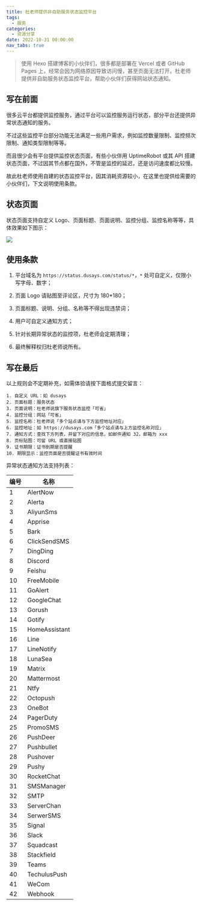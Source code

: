 ```yaml
---
title: 杜老师提供非自助服务状态监控平台
tags:
  - 服务
categories:
  - 资源分享
date: 2022-10-31 00:00:00
nav_tabs: true
---
```


> 使用 Hexo 搭建博客的小伙伴们，很多都是部署在 Vercel 或者 GitHub Pages 上，经常会因为网络原因导致访问慢，甚至页面无法打开。杜老师提供非自助服务状态监控平台，帮助小伙伴们获得网站状态通知。

<!-- more -->

## 写在前面

很多云平台都提供监控服务，通过平台可以监控服务运行状态，部分平台还提供异常状态通知的服务。

不过这些监控平台部分功能无法满足一些用户需求，例如监控数量限制、监控频次限制、通知类型限制等等。

而且很少会有平台提供监控状态页面，有些小伙伴用 UptimeRobot 或其 API 搭建状态页面，不过因其节点都在国外，不管是监控的延迟，还是访问速度都比较慢。

故此杜老师使用自建的状态监控平台，因其消耗资源较小，在这里也提供给需要的小伙伴们，下文说明使用条款。

## 状态页面

状态页面支持自定义 Logo、页面标题、页面说明、监控分组、监控名称等等，具体效果如下图示：

![](https://cdn.dusays.com/2022/10/520-1.jpg)

## 使用条款

1. 平台域名为 `https://status.dusays.com/status/*`，`*` 处可自定义，仅限小写字母、数字；

2. 页面 Logo 请贴图至评论区，尺寸为 180*180；

3. 页面标题、说明、分组、名称等不得出现违禁词；

4. 用户可自定义通知方式；

5. 针对长期异常状态的监控项，杜老师会定期清理；

6. 最终解释权归杜老师说所有。

## 写在最后

以上规则会不定期补充，如需体验请按下面格式提交留言：

```
1. 自定义 URL：如 dusays
2. 页面标题：服务状态
3. 页面说明：杜老师说旗下服务状态监控「可省」
4. 监控分组：网站「可省」
5. 监控名称：杜老师说「多个站点请与下方监控地址对应」
6. 监控地址：如 https://dusays.com「多个站点请与上方监控名称对应」
7. 通知方式：查找下方列表，并留下对应的信息，如邮件通知 32，邮箱为 xxx
8. 页标贴图：可留 URL 或直接贴图
9. 证书期限：证书到期是否提醒
10. 期限显示：监控页面是否提醒证书有效时间
```

异常状态通知方法支持列表：

| 编号 | 名称 |
| - | - |
| 1 | AlertNow |
| 2 | Alerta |
| 3 | AliyunSms |
| 4 | Apprise |
| 5 | Bark |
| 6 | ClickSendSMS |
| 7 | DingDing |
| 8 | Discord |
| 9 | Feishu |
| 10 | FreeMobile |
| 11 | GoAlert |
| 12 | GoogleChat |
| 13 | Gorush |
| 14 | Gotify |
| 15 | HomeAssistant |
| 16 | Line |
| 17 | LineNotify |
| 18 | LunaSea |
| 19 | Matrix |
| 20 | Mattermost |
| 21 | Ntfy |
| 22 | Octopush |
| 23 | OneBot |
| 24 | PagerDuty |
| 25 | PromoSMS |
| 26 | PushDeer |
| 27 | Pushbullet |
| 28 | Pushover |
| 29 | Pushy |
| 30 | RocketChat |
| 31 | SMSManager |
| 32 | SMTP |
| 33 | ServerChan |
| 34 | SerwerSMS |
| 35 | Signal |
| 36 | Slack |
| 37 | Squadcast |
| 38 | Stackfield |
| 39 | Teams |
| 40 | TechulusPush |
| 41 | WeCom |
| 42 | Webhook |